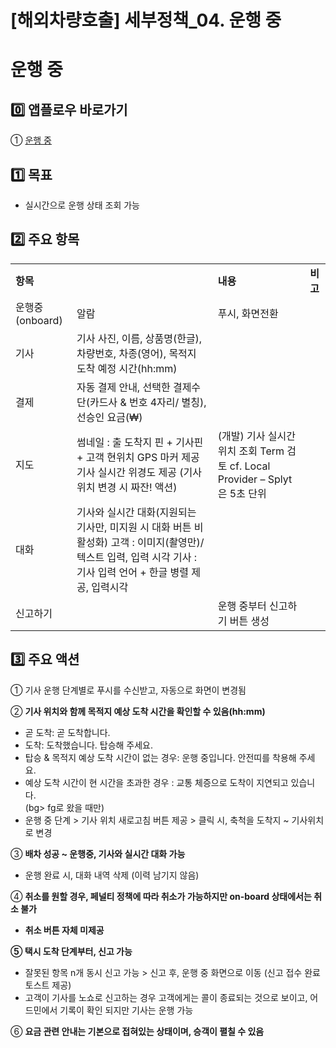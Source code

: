 # [해외차량호출] 세부정책_04. 운행 중

**운행 중**
========

**0️⃣ 앱플로우 바로가기**
-----------------

① [운행 중](https://kakaomobilitysupport.zendesk.com/hc/ko/articles/35475292123033--%ED%95%B4%EC%99%B8%EC%B0%A8%EB%9F%89%ED%98%B8%EC%B6%9C-APP-%EC%9A%B4%ED%96%89-%EC%A4%91)

**1️⃣ 목표**
----------

* 실시간으로 운행 상태 조회 가능

**2️⃣ 주요 항목**
-------------

|  |  |  |  |
| --- | --- | --- | --- |
| **항목** | | **내용** | **비고** |
| 운행중(onboard) | 알람 | 푸시, 화면전환 |  |
| 기사 | 기사 사진, 이름, 상품명(한글), 차량번호, 차종(영어), 목적지 도착 예정 시간(hh:mm) |  |
| 결제 | 자동 결제 안내, 선택한 결제수단(카드사 & 번호 4자리/ 별칭), 선승인 요금(₩) |  |
| 지도 | 썸네일 : 출 도착지 핀 + 기사핀 + 고객 현위치 GPS 마커 제공  기사 실시간 위경도 제공 (기사 위치 변경 시 짜잔! 액션) | (개발) 기사 실시간 위치 조회 Term 검토 cf. Local Provider – Splyt은 5초 단위 |
| 대화 | 기사와 실시간 대화(지원되는 기사만, 미지원 시 대화 버튼 비활성화) 고객 : 이미지(촬영만)/ 텍스트 입력, 입력 시각  기사 : 기사 입력 언어 + 한글 병렬 제공, 입력시각 |  |
| 신고하기 | | 운행 중부터 신고하기 버튼 생성 |  |

**3️⃣ 주요 액션**
-------------

① 기사 운행 단계별로 푸시를 수신받고, 자동으로 화면이 변경됨

② **기사 위치와 함께 목적지 예상 도착 시간을 확인할 수 있음(hh:mm)**

* 곧 도착: 곧 도착합니다.
* 도착: 도착했습니다. 탑승해 주세요.
* 탑승 & 목적지 예상 도착 시간이 없는 경우: 운행 중입니다. 안전띠를 착용해 주세요.
* 예상 도착 시간이 현 시간을 초과한 경우 : 교통 체증으로 도착이 지연되고 있습니다.   
  (bg> fg로 왔을 때만)
* 운행 중 단계 > 기사 위치 새로고침 버튼 제공 > 클릭 시, 축척을 도착지 ~ 기사위치로 변경

③ **배차 성공 ~ 운행중, 기사와 실시간 대화 가능**

* 운행 완료 시, 대화 내역 삭제 (이력 남기지 않음)

④ **취소를 원할 경우, 페널티 정책에 따라 취소가 가능하지만 on-board 상태에서는 취소 불가**

* **취소 버튼 자체 미제공**

**⑤ 택시 도착 단계부터, 신고 가능**

* 잘못된 항목 n개 동시 신고 가능 > 신고 후, 운행 중 화면으로 이동 (신고 접수 완료 토스트 제공)
* 고객이 기사를 노쇼로 신고하는 경우 고객에게는 콜이 종료되는 것으로 보이고, 어드민에서 기록이 확인 되지만 기사는 운행 가능

⑥ **요금 관련 안내는 기본으로 접혀있는 상태이며, 승객이 펼칠 수 있음**